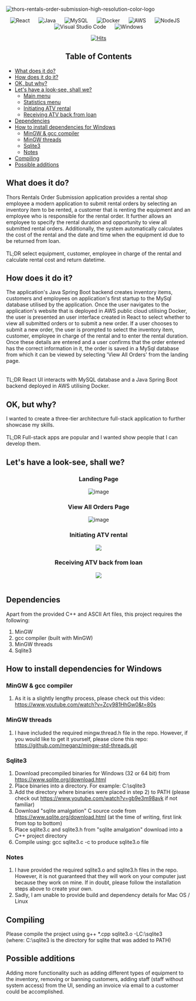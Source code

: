 

![thors-rentals-order-submission-high-resolution-color-logo](https://user-images.githubusercontent.com/85033252/217022803-fe315caf-b5bf-4d47-b18e-211d285417e6.png)

 <div align="center">
  

![React](https://img.shields.io/badge/react-%2320232a.svg?style=for-the-badge&logo=react&logoColor=%2361DAFB)
&nbsp;&nbsp;&nbsp;&nbsp;
![Java](https://img.shields.io/badge/java-%23ED8B00.svg?style=for-the-badge&logo=java&logoColor=white)
&nbsp;&nbsp;&nbsp;&nbsp;
![MySQL](https://img.shields.io/badge/mysql-%2300f.svg?style=for-the-badge&logo=mysql&logoColor=white)
&nbsp;&nbsp;&nbsp;&nbsp;
![Docker](https://img.shields.io/badge/docker-%230db7ed.svg?style=for-the-badge&logo=docker&logoColor=white)
&nbsp;&nbsp;&nbsp;&nbsp;
![AWS](https://img.shields.io/badge/AWS-%23FF9900.svg?style=for-the-badge&logo=amazon-aws&logoColor=white)
&nbsp;&nbsp;&nbsp;&nbsp;
![NodeJS](https://img.shields.io/badge/node.js-6DA55F?style=for-the-badge&logo=node.js&logoColor=white)
&nbsp;&nbsp;&nbsp;&nbsp;
![Visual Studio Code](https://img.shields.io/badge/Visual%20Studio%20Code-0078d7.svg?style=for-the-badge&logo=visual-studio-code&logoColor=white)
&nbsp;&nbsp;&nbsp;&nbsp;
![Windows](https://img.shields.io/badge/Windows-0078D6?style=for-the-badge&logo=windows&logoColor=white)

</div>

<div align="center">
 
[![Hits](https://hits.seeyoufarm.com/api/count/incr/badge.svg?url=https%3A%2F%2Fgithub.com%2Ftenngs%2Fthors-rentals&count_bg=%23000000&title_bg=%23555555&icon=&icon_color=%23E7E7E7&title=visits+%5Btoday%5D+%2F+%5Ball+time%5D&edge_flat=false)](https://hits.seeyoufarm.com)

</div>
 
 <div align="center">
 
<h2> Table of Contents
</div>

- [What does it do?](#what-does-it-do)
- [How does it do it?](#How-does-it-do-it)
- [OK, but why?](#ok-but-why)
- [Let's have a look-see, shall we?](#lets-have-a-look-see-shall-we)
   - [Main menu](#main-menu)
   - [Statistics menu](#statistics-menu)
   - [Initiating ATV rental](#initiating-atv-rental)
   - [Receiving ATV back from loan](#receiving-atv-back-from-loan)
- [Dependencies](#dependencies)
- [How to install dependencies for Windows](#how-to-install-dependencies-for-windows)
   - [MinGW & gcc compiler](#mingw--gcc-compiler)
   - [MinGW threads](#mingw-threads)
   - [Sqlite3](#sqlite3)
   - [Notes](#notes)
- [Compiling](#compiling)
- [Possible additions](#possible-additions)




## What does it do?
Thors Rentals Order Submission application provides a rental shop employee a modern application to submit rental orders by selecting an inventory item to be rented, a customer that is renting the equipment and an employee who is responsible for the rental order. It further allows an employee to specify the rental duration and opportunity to view all submitted rental orders. Additionally, the system automatically calculates the cost of the rental and the date and time when the equipment id due to be returned from loan. <br><br>
TL;DR select equipment, customer, employee in charge of the rental and calculate rental cost and return datetime.

## How does it do it?
The application's Java Spring Boot backend creates inventory items, customers and employees on application's first startup to the MySql database utilised by the application. Once the user navigates to the application's website that is deployed in AWS public cloud utilising Docker, the user is presented an user interface created in React to select whether to view all submitted orders or to submit a new order. If a user chooses to submit a new order, the user is prompted to select the inventory item, customer, employee in charge of the rental and to enter the rental duration. Once these details are entered and a user confirms that the order entered has the correct information in it, the order is saved in a MySql database from which it can be viewed by selecting 'View All Orders' from the landing page.  
<br><br>
TL;DR React UI interacts with MySQL database and a Java Spring Boot backend deployed in AWS utilising Docker.

## OK, but why?
I wanted to create a three-tier architecture full-stack application to further showcase my skills.<br><br>
TL;DR Full-stack apps are popular and I wanted show people that I can develop them.

## Let's have a look-see, shall we?

<div align="center">

### Landing Page
![image](https://user-images.githubusercontent.com/85033252/217074193-7b312eae-4a17-4a20-86cd-d339434c091a.png)

### View All Orders Page
![image](https://user-images.githubusercontent.com/85033252/217074569-593cdf19-914c-4fc4-b2aa-0c2ae5efc685.png)


### Initiating ATV rental<br>



![](Images/thors-init-rental.gif)



### Receiving ATV back from loan<br>




![](Images/thors-receive-item.gif)<br><br>

</div>

## Dependencies
Apart from the provided C++ and ASCII Art files, this project requires the following:
1) MinGW
2) gcc compiler (built with MinGW)
3) MinGW threads
4) Sqlite3

## How to install dependencies for Windows<br>
### MinGW & gcc compiler
1) As it is a slightly lengthy process, please check out this video: https://www.youtube.com/watch?v=Zcy981HhGw0&t=80s<br>
### MinGW threads
1) I have included the required mingw.thread.h file in the repo. However, if you would like to get it yourself, please clone this repo: https://github.com/meganz/mingw-std-threads.git
### Sqlite3 
1) Download precompiled binaries for Windows (32 or 64 bit) from https://www.sqlite.org/download.html
2) Place binaries into a directory. For example: C:\sqlite3
3) Add the directory where binaries were placed in step 2) to PATH (please check out https://www.youtube.com/watch?v=gb9e3m98avk if not familiar)
4) Download "sqlite amalgation" C source code from  https://www.sqlite.org/download.html (at the time of writing, first link from top to bottom)
5) Place sqlite3.c and sqlite3.h from "sqlite amalgation" download into a C++ project directory
6) Compile using: gcc sqlite3.c -c to produce sqlite3.o file
### Notes
1) I have provided the required sqlite3.o and sqlite3.h files in the repo. However, it is not guaranteed that they will work on your computer just because they work on mine. If in doubt, please follow the installation steps above to create your own.
2) Sadly, I am unable to provide build and dependency details for Mac OS / Linux
## Compiling
Please compile the project using g++ *.cpp sqlite3.o -LC:\sqlite3<br>
(where: C:\sqlite3 is the directory for sqlite that
was added to PATH)
## Possible additions
Adding more functionality such as adding different types of equipment to the inventory, removing or banning customers, adding staff (staff without system access) from the UI, sending an invoice via email to a customer could be accomplished.
